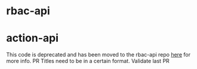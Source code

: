 # rbac-api

# action-api

This code is deprecated and has been moved to the rbac-api repo [here](https://github.com/scottdickerson/rbac-api) for more info. PR Titles need to be in a certain format. Validate last PR
